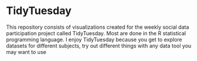 # TidyTuesday

This repository consists of visualizations created for the weekly social data participation project called TidyTuesday. Most are done in the R statistical programming language.
I enjoy TidyTuesday because you get to explore datasets for different subjects, try out different things with any data tool you may want to use


